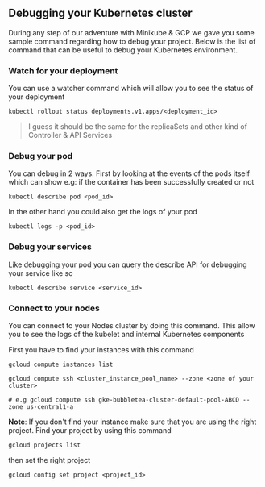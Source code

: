 ## Debugging your Kubernetes cluster

During any step of our adventure with Minikube & GCP we gave you some sample command regarding how to debug your project. Below is the list of command that can be useful to debug your Kubernetes environment.

### Watch for your deployment

You can use a watcher command which will allow you to see the status of your deployment

```shell
kubectl rollout status deployments.v1.apps/<deployment_id>
```

> I guess it should be the same for the replicaSets and other kind of Controller & API Services

### Debug your pod

You can debug in 2 ways. First by looking at the events of the pods itself which can show e.g: if the container has been successfully created or not

```shell
kubectl describe pod <pod_id>
```

In the other hand you could also get the logs of your pod

```shell
kubectl logs -p <pod_id>
```

### Debug your services

Like debugging your pod you can query the describe API for debugging your service like so

```shell
kubectl describe service <service_id>
```

### Connect to your nodes

You can connect to your Nodes cluster by doing this command. This allow you to see the logs of the kubelet and internal Kubernetes components

First you have to find your instances with this command

```shell
gcloud compute instances list
```

```shell
gcloud compute ssh <cluster_instance_pool_name> --zone <zone of your cluster>

# e.g gcloud compute ssh gke-bubbletea-cluster-default-pool-ABCD --zone us-central1-a
```

**Note**: If you don't find your instance make sure that you are using the right project. Find your project by using this command

```shell
gcloud projects list
```

then set the right project 

```shell
gcloud config set project <project_id>
```